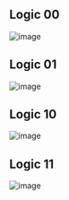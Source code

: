 ## Logic 00

![image](https://user-images.githubusercontent.com/86233792/126901933-c2a195e1-6795-43ce-aa8f-921dc6936715.png)

## Logic 01

![image](https://user-images.githubusercontent.com/86233792/126902134-06b86ace-220f-4cc0-8f51-5a0a27a93018.png)

## Logic 10

![image](https://user-images.githubusercontent.com/86233792/126902177-92fa60ff-736f-4dd5-bdd5-7ad3102d5a4d.png)

## Logic 11

![image](https://user-images.githubusercontent.com/86233792/126902198-dfbd2c94-0527-401a-b97a-4db7ef192ee0.png)

